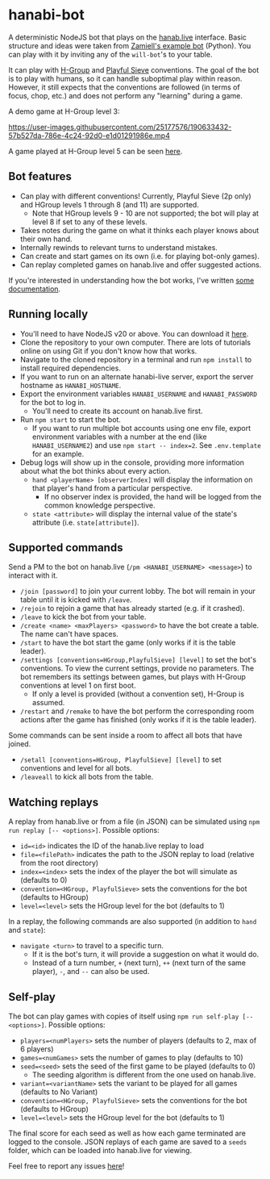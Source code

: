 # hanabi-bot
A deterministic NodeJS bot that plays on the [hanab.live](https://hanab.live/) interface. Basic structure and ideas were taken from [Zamiell's example bot](https://github.com/Zamiell/hanabi-live-bot) (Python). You can play with it by inviting any of the `will-bot`'s to your table.

It can play with [H-Group](https://hanabi.github.io/) and [Playful Sieve](https://hackmd.io/@sodiumdebt/playful_sieve) conventions. The goal of the bot is to play with humans, so it can handle suboptimal play within reason. However, it still expects that the conventions are followed (in terms of focus, chop, etc.) and does not perform any "learning" during a game.

A demo game at H-Group level 3:

https://user-images.githubusercontent.com/25177576/190633432-57b527da-786e-4c24-92d0-e1d01291986e.mp4

A game played at H-Group level 5 can be seen [here](https://github.com/WillFlame14/hanabi-bot/assets/25177576/1aa4f67e-aa66-4704-ba75-fe6edf403bfa).

## Bot features
- Can play with different conventions! Currently, Playful Sieve (2p only) and HGroup levels 1 through 8 (and 11) are supported.
    - Note that HGroup levels 9 - 10 are not supported; the bot will play at level 8 if set to any of these levels.
- Takes notes during the game on what it thinks each player knows about their own hand.
- Internally rewinds to relevant turns to understand mistakes.
- Can create and start games on its own (i.e. for playing bot-only games).
- Can replay completed games on hanab.live and offer suggested actions.

If you're interested in understanding how the bot works, I've written [some documentation](https://docs.google.com/document/d/1JMXtNnv3Bw_4Lf6uW_KIllp-Eb7d2wqa_vFaPJzWbDw/edit?usp=sharing).

## Running locally
- You'll need to have NodeJS v20 or above. You can download it [here](https://nodejs.org/en/download/).
- Clone the repository to your own computer. There are lots of tutorials online on using Git if you don't know how that works.
- Navigate to the cloned repository in a terminal and run `npm install` to install required dependencies.
- If you want to run on an alternate hanabi-live server, export the server hostname as `HANABI_HOSTNAME`.
- Export the environment variables `HANABI_USERNAME` and `HANABI_PASSWORD` for the bot to log in.
    - You'll need to create its account on hanab.live first.
- Run `npm start` to start the bot.
    - If you want to run multiple bot accounts using one env file, export environment variables with a number at the end (like `HANABI_USERNAME2`) and use `npm start -- index=2`. See `.env.template` for an example.
- Debug logs will show up in the console, providing more information about what the bot thinks about every action.
    - `hand <playerName> [observerIndex]` will display the information on that player's hand from a particular perspective.
        - If no observer index is provided, the hand will be logged from the common knowledge perspective.
    - `state <attribute>` will display the internal value of the state's attribute (i.e. `state[attribute]`).

## Supported commands
Send a PM to the bot on hanab.live (`/pm <HANABI_USERNAME> <message>`) to interact with it.
- `/join [password]` to join your current lobby. The bot will remain in your table until it is kicked with `/leave`.
- `/rejoin` to rejoin a game that has already started (e.g. if it crashed).
- `/leave` to kick the bot from your table.
- `/create <name> <maxPlayers> <password>` to have the bot create a table. The name can't have spaces.
- `/start` to have the bot start the game (only works if it is the table leader).
- `/settings [conventions=HGroup,PlayfulSieve] [level]` to set the bot's conventions. To view the current settings, provide no parameters. The bot remembers its settings between games, but plays with H-Group conventions at level 1 on first boot.
    - If only a level is provided (without a convention set), H-Group is assumed.
- `/restart` and `/remake` to have the bot perform the corresponding room actions after the game has finished (only works if it is the table leader).

Some commands can be sent inside a room to affect all bots that have joined.
- `/setall [conventions=HGroup, PlayfulSieve] [level]` to set conventions and level for all bots.
- `/leaveall` to kick all bots from the table.

## Watching replays
A replay from hanab.live or from a file (in JSON) can be simulated using `npm run replay [-- <options>]`. Possible options:
- `id=<id>` indicates the ID of the hanab.live replay to load
- `file=<filePath>` indicates the path to the JSON replay to load (relative from the root directory)
- `index=<index>` sets the index of the player the bot will simulate as (defaults to 0)
- `convention=<HGroup, PlayfulSieve>` sets the conventions for the bot (defaults to HGroup)
- `level=<level>` sets the HGroup level for the bot (defaults to 1)

In a replay, the following commands are also supported (in addition to `hand` and `state`):
- `navigate <turn>` to travel to a specific turn.
    - If it is the bot's turn, it will provide a suggestion on what it would do.
    - Instead of a turn number, `+` (next turn), `++` (next turn of the same player), `-`, and `--` can also be used.

## Self-play
The bot can play games with copies of itself using `npm run self-play [-- <options>]`. Possible options:
- `players=<numPlayers>` sets the number of players (defaults to 2, max of 6 players)
- `games=<numGames>` sets the number of games to play (defaults to 10)
- `seed=<seed>` sets the seed of the first game to be played (defaults to 0)
    - The seeding algorithm is different from the one used on hanab.live.
- `variant=<variantName>` sets the variant to be played for all games (defaults to No Variant)
- `convention=<HGroup, PlayfulSieve>` sets the conventions for the bot (defaults to HGroup)
- `level=<level>` sets the HGroup level for the bot (defaults to 1)

The final score for each seed as well as how each game terminated are logged to the console. JSON replays of each game are saved to a `seeds` folder, which can be loaded into hanab.live for viewing.


Feel free to report any issues [here](https://github.com/WillFlame14/hanabi-bot/issues)!
